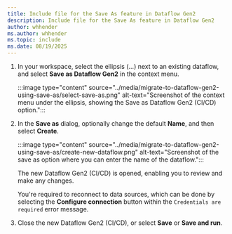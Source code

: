 ```yaml
---
title: Include file for the Save As feature in Dataflow Gen2
description: Include file for the Save As feature in Dataflow Gen2
author: whhender
ms.author: whhender
ms.topic: include
ms.date: 08/19/2025
---
```


1. In your workspace, select the ellipsis (...) next to an existing dataflow, and select **Save as Dataflow Gen2** in the context menu.

   :::image type="content" source="../media/migrate-to-dataflow-gen2-using-save-as/select-save-as.png" alt-text="Screenshot of the context menu under the ellipsis, showing the Save as Dataflow Gen2 (CI/CD) option.":::

1. In the **Save as** dialog, optionally change the default **Name**, and then select **Create**.

   :::image type="content" source="../media/migrate-to-dataflow-gen2-using-save-as/create-new-dataflow.png" alt-text="Screenshot of the save as option where you can enter the name of the dataflow.":::

   The new Dataflow Gen2 (CI/CD) is opened, enabling you to review and make any changes.

   You're required to reconnect to data sources, which can be done by selecting the **Configure connection** button within the `Credentials are required` error message.

1. Close the new Dataflow Gen2 (CI/CD), or select **Save** or **Save and run**.